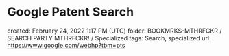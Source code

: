 # Google Patent Search

created: February 24, 2022 1:17 PM (UTC)
folder: BOOKMRKS-MTHRFCKR / SEARCH PARTY MTHRFCKR! / Specialized
tags: Search, specialized
url: https://www.google.com/webhp?tbm=pts